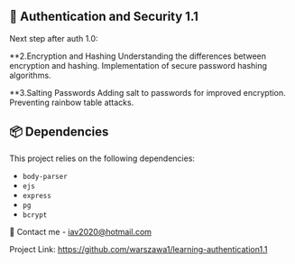 
## 🔐 Authentication and Security 1.1

Next step after auth 1.0:


**2.Encryption and Hashing
    Understanding the differences between encryption and hashing.
    Implementation of secure password hashing algorithms.

**3.Salting Passwords
    Adding salt to passwords for improved encryption.
    Preventing rainbow table attacks.


## 📦 Dependencies
This project relies on the following dependencies:

- `body-parser`
- `ejs`
- `express`
- `pg`
- `bcrypt`



📧 Contact
me - iav2020@hotmail.com

Project Link: https://github.com/warszawa1/learning-authentication1.1
